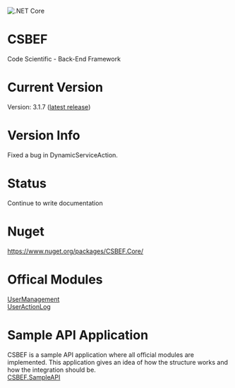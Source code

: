 ![.NET Core](https://github.com/mkurak/CSBEF/workflows/.NET%20Core/badge.svg)

# CSBEF
Code Scientific - Back-End Framework

# Current Version
Version: 3.1.7 ([latest release](https://github.com/mkurak/CSBEF/releases/tag/3.1.7))

# Version Info
Fixed a bug in DynamicServiceAction.

# Status
Continue to write documentation

# Nuget
https://www.nuget.org/packages/CSBEF.Core/

# Offical Modules
[UserManagement](https://github.com/mkurak/CSBEF.Module.UserManagement)
<br>
[UserActionLog](https://github.com/mkurak/CSBEF.Module.UserActionLog)

# Sample API Application
CSBEF is a sample API application where all official modules are implemented. This application gives an idea of how the structure works and how the integration should be.
<br>
[CSBEF.SampleAPI](https://github.com/mkurak/CSBEF.SimpleAPI)
